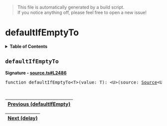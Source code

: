 > This file is automatically generated by a build script.<br>If you notice anything off, please feel free to open a new issue!

# defaultIfEmptyTo

<details><summary><b>Table of Contents</b></summary>

1. [<code>defaultIfEmptyTo</code>](#defaultIfEmptyTo)</details>

## <a name="defaultIfEmptyTo"></a><code>defaultIfEmptyTo</code>

<b>Signature - [source.ts#L2486](..\/..\/packages\/core\/src\/source.ts#L2486)</b>

<pre>function defaultIfEmptyTo&lt;T&gt;(value: T): &lt;U&gt;(source: <a href="../03-api-source/00-Source.md#Source-Interface">Source</a>&lt;U&gt;) =&gt; <a href="../03-api-source/00-Source.md#Source-Interface">Source</a>&lt;T | U&gt;</pre><br>

| [Previous \(defaultIfEmpty\)](017-defaultIfEmpty.md#readme) |
| --- |

<div align="right">

| [Next \(delay\)](019-delay.md#readme) |
| --- |
</div>
